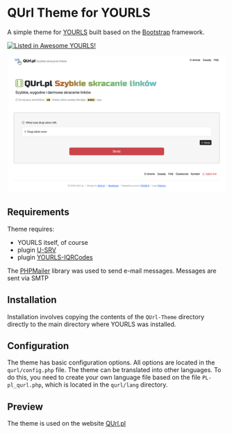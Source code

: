 # QUrl Theme for YOURLS
A simple theme for [YOURLS](https://yourls.org) built based on the [Bootstrap](https://getbootstrap.com) framework.

[![Listed in Awesome YOURLS!](https://img.shields.io/badge/Awesome-YOURLS-C5A3BE)](https://github.com/YOURLS/awesome-yourls/)

![QUrl Preview](QUrl_theme_preview.png)

## Requirements
Theme requires:
* YOURLS itself, of course
* plugin [U-SRV](https://github.com/joshp23/YOURLS-U-SRV)
* plugin [YOURLS-IQRCodes](https://github.com/joshp23/YOURLS-IQRCodes)

The [PHPMailer](https://github.com/PHPMailer/PHPMailer) library was used to send e-mail messages. Messages are sent via SMTP

## Installation
Installation involves copying the contents of the `QUrl-Theme` directory directly to the main directory where YOURLS was installed.

## Configuration
The theme has basic configuration options. All options are located in the `qurl/config.php` file.
The theme can be translated into other languages. To do this, you need to create your own language file based on the file `PL-pl_qurl.php`, which is located in the `qurl/lang` directory.

## Preview
The theme is used on the website [QUrl.pl](https://qurl.pl)